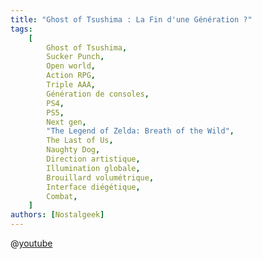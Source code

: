 ```yaml
---
title: "Ghost of Tsushima : La Fin d'une Génération ?"
tags:
    [
        Ghost of Tsushima,
        Sucker Punch,
        Open world,
        Action RPG,
        Triple AAA,
        Génération de consoles,
        PS4,
        PS5,
        Next gen,
        "The Legend of Zelda: Breath of the Wild",
        The Last of Us,
        Naughty Dog,
        Direction artistique,
        Illumination globale,
        Brouillard volumétrique,
        Interface diégétique,
        Combat,
    ]
authors: [Nostalgeek]
---
```


@[youtube](https://www.youtube.com/watch?v=L3LW_XiWUII)
